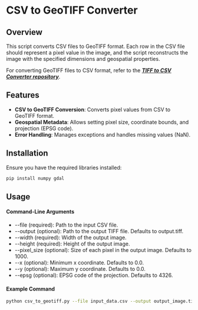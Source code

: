 # CSV to GeoTIFF Converter

## Overview

This script converts CSV files to GeoTIFF format. Each row in the CSV file should represent a pixel value in the image, and the script reconstructs the image with the specified dimensions and geospatial properties.

For converting GeoTIFF files to CSV format, refer to the ***[TIFF to CSV Converter repository](https://github.com/yunusefeyilmaz/agro-tiff-to-csv)***.

## Features

- **CSV to GeoTIFF Conversion**: Converts pixel values from CSV to GeoTIFF format.
- **Geospatial Metadata**: Allows setting pixel size, coordinate bounds, and projection (EPSG code).
- **Error Handling**: Manages exceptions and handles missing values (NaN).

## Installation

Ensure you have the required libraries installed:

```bash
pip install numpy gdal
```
## Usage

#### Command-Line Arguments
- --file (required): Path to the input CSV file.
- --output (optional): Path to the output TIFF file. Defaults to output.tiff.
- --width (required): Width of the output image.
- --height (required): Height of the output image.
- --pixel_size (optional): Size of each pixel in the output image. Defaults to 1000.
- --x (optional): Minimum x coordinate. Defaults to 0.0.
- --y (optional): Maximum y coordinate. Defaults to 0.0.
- --epsg (optional): EPSG code of the projection. Defaults to 4326.

#### Example Command
```bash
python csv_to_geotiff.py --file input_data.csv --output output_image.tiff --width 1024 --height 768 --pixel_size 1000 --x 0 --y 0 --epsg 4326
```

